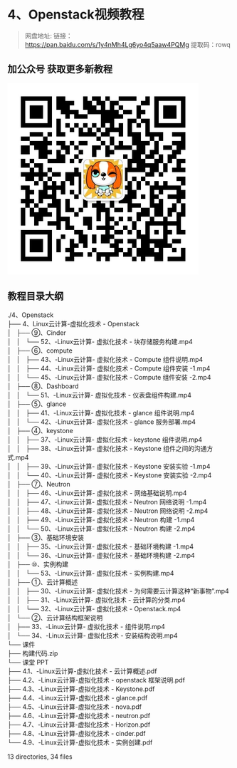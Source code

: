 # 4、Openstack视频教程

> 网盘地址: 链接：https://pan.baidu.com/s/1y4nMh4Lg6yo4q5aaw4PQMg 提取码：rowq

## 加公众号 获取更多新教程
 ![](assets/vxlogo.jpg)
## 教程目录大纲
./4、Openstack  
├── 4、Linux云计算-虚拟化技术 - Openstack  
│   ├── ⑨、Cinder  
│   │   └── 52、-Linux云计算- 虚拟化技术 - 块存储服务构建.mp4  
│   ├── ⑥、compute  
│   │   ├── 43、-Linux云计算- 虚拟化技术 - Compute 组件说明.mp4  
│   │   ├── 44、-Linux云计算- 虚拟化技术 - Compute 组件安装 -1.mp4  
│   │   └── 45、-Linux云计算- 虚拟化技术 - Compute 组件安装 -2.mp4  
│   ├── ⑧、Dashboard  
│   │   └── 51、-Linux云计算- 虚拟化技术 - 仪表盘组件构建.mp4  
│   ├── ⑤、glance  
│   │   ├── 41、-Linux云计算- 虚拟化技术 - glance 组件说明.mp4  
│   │   └── 42、-Linux云计算- 虚拟化技术 - glance 服务部署.mp4  
│   ├── ④、keystone  
│   │   ├── 37、-Linux云计算- 虚拟化技术 - keystone 组件说明.mp4  
│   │   ├── 38、-Linux云计算- 虚拟化技术 - Keystone 组件之间的沟通方式.mp4  
│   │   ├── 39、-Linux云计算- 虚拟化技术 - Keystone 安装实验 -1.mp4  
│   │   └── 40、-Linux云计算- 虚拟化技术 - Keystone 安装实验 -2.mp4  
│   ├── ⑦、Neutron  
│   │   ├── 46、-Linux云计算- 虚拟化技术 - 网络基础说明.mp4  
│   │   ├── 47、-Linux云计算- 虚拟化技术 - Neutron 网络说明 -1.mp4  
│   │   ├── 48、-Linux云计算- 虚拟化技术 - Neutron 网络说明 -2.mp4  
│   │   ├── 49、-Linux云计算- 虚拟化技术 - Neutron 构建 -1.mp4  
│   │   └── 50、-Linux云计算- 虚拟化技术 - Neutron 构建 -2.mp4  
│   ├── ③、基础环境安装  
│   │   ├── 35、-Linux云计算- 虚拟化技术 - 基础环境构建 -1.mp4  
│   │   └── 36、-Linux云计算- 虚拟化技术 - 基础环境构建 -2.mp4  
│   ├── ⑩、实例构建  
│   │   └── 53、-Linux云计算- 虚拟化技术 - 实例构建.mp4  
│   ├── ①、云计算概述  
│   │   ├── 30、-Linux云计算- 虚拟化技术 - 为何需要云计算这种“新事物”.mp4  
│   │   ├── 31、-Linux云计算- 虚拟化技术 - 云计算的分类.mp4  
│   │   └── 32、-Linux云计算- 虚拟化技术 - Openstack.mp4  
│   └── ②、云计算结构框架说明  
│       ├── 33、-Linux云计算- 虚拟化技术 - 组件说明.mp4  
│       └── 34、-Linux云计算- 虚拟化技术 - 安装结构说明.mp4  
└── 课件  
    ├── 构建代码.zip  
    └── 课堂 PPT  
        ├── 4.1、-Linux云计算-虚拟化技术 - 云计算概述.pdf  
        ├── 4.2、-Linux云计算-虚拟化技术 - openstack 框架说明.pdf  
        ├── 4.3、-Linux云计算-虚拟化技术 - Keystone.pdf  
        ├── 4.4、-Linux云计算-虚拟化技术 - glance.pdf  
        ├── 4.5、-Linux云计算-虚拟化技术 - nova.pdf  
        ├── 4.6、-Linux云计算-虚拟化技术 - neutron.pdf  
        ├── 4.7、-Linux云计算-虚拟化技术 - Horizon.pdf  
        ├── 4.8、-Linux云计算-虚拟化技术 - cinder.pdf  
        └── 4.9、-Linux云计算-虚拟化技术 - 实例创建.pdf  
  
13 directories, 34 files  
